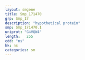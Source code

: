```yaml
---
layout: smgene
title: Smp_171470
grp: Smp_17
description: "hypothetical protein"
smp: Smp_171470.1
uniprot: "G4VQW4"
length:   255
cdd: "ns"
kk: ns
categories: sm
---
```

